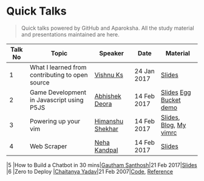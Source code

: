 # Quick Talks
> Quick talks powered by GitHub and Aparoksha. All the study material and presentations maintained are here.

|Talk No | Topic                                          |Speaker      | Date      |Material|
|---|------------------------------------------------|-------------|-----------|-----|
|1  |What I learned from contributing to open source |[Vishnu Ks](https://github.com/hackerkid)|24 Jan 2017|[Slides](https://github.com/hackerkid/talks/blob/master/pdf/WILFCTOS.pdf)|
|2  |Game Development in Javascript using P5JS|[Abhishek Deora](https://github.com/adeora7)|14 Feb 2017|[Slides](https://github.com/adeora7/quick_talks_slides) [Egg Bucket demo](https://github.com/adeora7/egg_and_bucket)|
|3  |Powering up your vim |[Himanshu Shekhar](https://github.com/himanshub16)|14 Feb 2017|[Slides](https://docs.google.com/presentation/d/1wG_VA3pk0oiF84wYeWg8_0C1GOA7pm1cbsrFTCALRrg/edit?usp=sharing), [Blog](https://himanshub16.github.io/vim-tutorial/), [My vimrc](https://raw.githubusercontent.com/himanshub16/MyScripts/master/vimrc)|
|4  |Web Scraper |[Neha Kandpal](https://github.com/13nehu)|14 Feb 2017|[Slides](https://github.com/13nehu/quick_talks)

|5 |How to Build a Chatbot in 30 mins|[Gautham Santhosh](https://gauthamzz.github.io/)|21 Feb 2017|[Slides](https://github.com/gauthamzz/talks)
|6 |Zero to Deploy |[Chaitanya Yadav](https://github.com/BelieveC)|21 Feb 2007|[Code](https://github.com/BelieveC/ZeroToDeploySource), [Reference](https://www.railstutorial.org/book/beginning)

